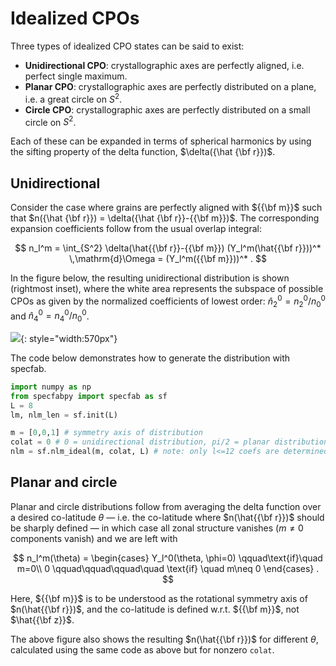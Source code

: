 # Idealized CPOs

Three types of idealized CPO states can be said to exist:

* **Unidirectional CPO**: crystallographic axes are perfectly aligned, i.e. perfect single maximum.
* **Planar CPO**: crystallographic axes are perfectly distributed on a plane, i.e. a great circle on $S^2$.
* **Circle CPO**: crystallographic axes are perfectly distributed on a small circle on $S^2$.

Each of these can be expanded in terms of spherical harmonics by using the sifting property of the delta function, $\delta({\hat {\bf r}})$.

## Unidirectional

Consider the case where grains are perfectly aligned with ${{\bf m}}$ such that $n({\hat {\bf r}}) = \delta({\hat {\bf r}}-{{\bf m}})$.
The corresponding expansion coefficients follow from the usual overlap integral:

$$
n_l^m 
= \int_{S^2} \delta(\hat{{\bf r}}-{{\bf m}}) (Y_l^m(\hat{{\bf r}}))^* \,\mathrm{d}\Omega
= (Y_l^m({{\bf m}}))^*
.
$$

In the figure below, the resulting unidirectional distribution is shown (rightmost inset), where the white area represents the subspace of possible CPOs as given by the normalized coefficients of lowest order: $\hat{n}_2^0 = n_2^0/n_0^0$ and $\hat{n}_4^0 = n_4^0/n_0^0$.

![](https://raw.githubusercontent.com/nicholasmr/specfab/main/demo/state-space-validation/ice/state-space-ideal.png#center){: style="width:570px"}

The code below demonstrates how to generate the distribution with specfab.

```python
import numpy as np
from specfabpy import specfab as sf
L = 8
lm, nlm_len = sf.init(L) 

m = [0,0,1] # symmetry axis of distribution 
colat = 0 # 0 = unidirectional distribution, pi/2 = planar distribution, and anything in between is a small circle distribution
nlm = sf.nlm_ideal(m, colat, L) # note: only l<=12 coefs are determined even if L>12
```

## Planar and circle

Planar and circle distributions follow from averaging the delta function over a desired co-latitude $\theta$ &mdash; i.e. the co-latitude where $n(\hat{{\bf r}})$ should be sharply defined &mdash; in which case all zonal structure vanishes ($m\neq 0$ components vanish) and we are left with

$$
n_l^m(\theta) = 
\begin{cases}
Y_l^0(\theta, \phi=0) \qquad\text{if}\quad m=0\\
0 \qquad\qquad\qquad\quad \text{if} \quad m\neq 0
\end{cases}
.
$$

Here, ${{\bf m}}$ is to be understood as the rotational symmetry axis of $n(\hat{{\bf r}})$, and the co-latitude is defined w.r.t. ${{\bf m}}$, not $\hat{{\bf z}}$.

The above figure also shows the resulting $n(\hat{{\bf r}})$ for different $\theta$, calculated using the same code as above but for nonzero `colat`.

